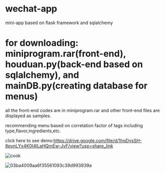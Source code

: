 # wechat-app
mini-app based on flask framework and sqlalchemy

# for downloading: miniprogram.rar(front-end), houduan.py(back-end based on sqlalchemy), and mainDB.py(creating database for menus)


all the front-end codes are in miniprogram.rar and other front-end files are displayed as samples.

recommending menu based on correlation factor of tags including type,flavor,ingredients,etc.

click here to see demo:https://drive.google.com/file/d/1hqDysSH-8pynLYx4K0I4lLaHQmEw-JvF/view?usp=share_link

![cook](https://user-images.githubusercontent.com/119599002/218239745-5d8ee328-20da-4201-8e60-0d92664f5daf.PNG)

![03ba4009aa6f35561093c39d993939a](https://user-images.githubusercontent.com/119599002/218240800-695149e5-15a9-4773-ae06-5362f438a602.jpg)




